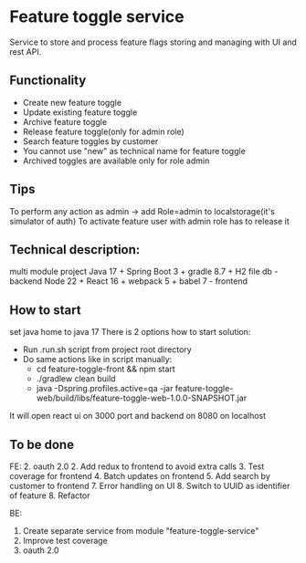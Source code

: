 # Feature toggle service
Service to store and process feature flags storing and managing with UI and rest API.

## Functionality
- Create new feature toggle
- Update existing feature toggle
- Archive feature toggle
- Release feature toggle(only for admin role)
- Search feature toggles by customer
- You cannot use "new" as technical name for feature toggle
- Archived toggles are available only for role admin


## Tips
To perform any action as admin -> add Role=admin to localstorage(it's simulator of auth)
To activate feature user with admin role has to release it

## Technical description:
multi module project
Java 17 + Spring Boot 3 + gradle 8.7 + H2 file db - backend
Node 22 + React 16 + webpack 5 + babel 7 - frontend

## How to start
set java home to java 17
There is 2 options how to start solution:
- Run .run.sh script from project root directory
- Do same actions like in script manually:
  - cd feature-toggle-front && npm start
  - ./gradlew clean build 
  - java -Dspring.profiles.active=qa -jar feature-toggle-web/build/libs/feature-toggle-web-1.0.0-SNAPSHOT.jar

It will open react ui on 3000 port and backend on 8080 on localhost


## To be done
FE:
2. oauth 2.0
2. Add redux to frontend to avoid extra calls
3. Test coverage for frontend
4. Batch updates on frontend
5. Add search by customer to frontend
7. Error handling on UI
8. Switch to UUID as identifier of feature
8. Refactor 

BE: 
1. Create separate service from module "feature-toggle-service"
2. Improve test coverage
3. oauth 2.0
